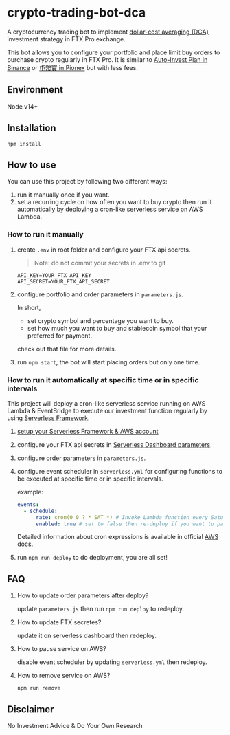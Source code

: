 # crypto-trading-bot-dca

A cryptocurrency trading bot to implement [dollar-cost averaging (DCA)](https://www.investopedia.com/terms/d/dollarcostaveraging.asp) investment strategy in FTX Pro exchange.

This bot allows you to configure your portfolio and place limit buy orders to purchase crypto regularly in FTX Pro. It is similar to [Auto-Invest Plan in Binance](https://www.binance.com/en/savings/auto-invest) or [屯幣寶 in Pionex](https://www.pionex.com/blog/zh/pionex-rebalancingbot-tw/) but with less fees.

## Environment

Node v14+

## Installation

```shell
npm install
```

## How to use

You can use this project by following two different ways:

1. run it manually once if you want.
2. set a recurring cycle on how often you want to buy crypto then run it automatically by deploying a cron-like serverless service on AWS Lambda.

### How to run it manually

1. create `.env` in root folder and configure your FTX api secrets.

   > Note: do not commit your secrets in .env to git

   ```text
   API_KEY=YOUR_FTX_API_KEY
   API_SECRET=YOUR_FTX_API_SECRET
   ```

2. configure portfolio and order parameters in `parameters.js`.

   In short,

   - set crypto symbol and percentage you want to buy.
   - set how much you want to buy and stablecoin symbol that your preferred for payment.

   check out that file for more details.

3. run `npm start`, the bot will start placing orders but only one time.

### How to run it automatically at specific time or in specific intervals

This project will deploy a cron-like serverless service running on AWS Lambda & EventBridge to execute our investment function regularly by using [Serverless Framework](https://www.serverless.com/).

1. [setup your Serverless Framework & AWS account](https://www.serverless.com/framework/docs/getting-started)

2. configure your FTX api secrets in [Serverless Dashboard parameters](https://www.serverless.com/framework/docs/guides/parameters#serverless-dashboard-parameters).

3. configure order parameters in `parameters.js`.

4. configure event scheduler in `serverless.yml` for configuring functions to be executed at specific time or in specific intervals.

   example:

   ```yml
   events:
     - schedule:
         rate: cron(0 0 ? * SAT *) # Invoke Lambda function every Saturday at 00:00:00 GMT
         enabled: true # set to false then re-deploy if you want to pause the bot
   ```

   Detailed information about cron expressions is available in official [AWS docs](https://docs.aws.amazon.com/AmazonCloudWatch/latest/events/ScheduledEvents.html#CronExpressions).

5. run `npm run deploy` to do deployment, you are all set!

## FAQ

1. How to update order parameters after deploy?

   update `parameters.js` then run `npm run deploy` to redeploy.

2. How to update FTX secretes?

   update it on serverless dashboard then redeploy.

3. How to pause service on AWS?

   disable event scheduler by updating `serverless.yml` then redeploy.

4. How to remove service on AWS?

   ```shell
   npm run remove
   ```

## Disclaimer

No Investment Advice & Do Your Own Research
